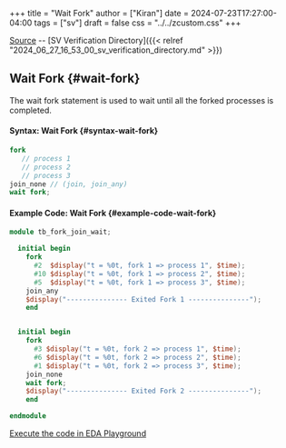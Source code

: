 +++
title = "Wait Fork"
author = ["Kiran"]
date = 2024-07-23T17:27:00-04:00
tags = ["sv"]
draft = false
css = "../../zcustom.css"
+++

[Source](https://github.com/24x7fpga/SystemVerilog_Verification/blob/main/sv_verification/fork_join_wait/tb_fork_join_wait.sv) -- [SV Verification Directory]({{< relref "2024_06_27_16_53_00_sv_verification_directory.md" >}})


## Wait Fork {#wait-fork}

The wait fork statement is used to wait until all the forked processes is completed.


#### Syntax: Wait Fork {#syntax-wait-fork}

```verilog
fork
   // process 1
   // process 2
   // process 3
join_none // (join, join_any)
wait fork;
```


#### Example Code: Wait Fork {#example-code-wait-fork}

```verilog
module tb_fork_join_wait;

  initial begin
    fork
      #2  $display("t = %0t, fork 1 => process 1", $time);
      #10 $display("t = %0t, fork 1 => process 2", $time);
      #5  $display("t = %0t, fork 1 => process 3", $time);
    join_any
    $display("--------------- Exited Fork 1 ---------------");
    end


  initial begin
    fork
      #3 $display("t = %0t, fork 2 => process 1", $time);
      #6 $display("t = %0t, fork 2 => process 2", $time);
      #1 $display("t = %0t, fork 2 => process 3", $time);
    join_none
    wait fork;
    $display("--------------- Exited Fork 2 ---------------");
    end

endmodule
```

[Execute the code in EDA Playground](https://www.edaplayground.com/x/D8DN)
